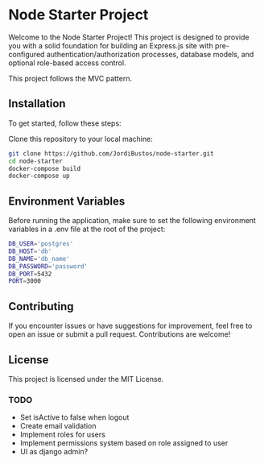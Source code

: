 # Node Starter Project

Welcome to the Node Starter Project! This project is designed to provide you with a solid foundation for building an Express.js site with pre-configured authentication/authorization processes, database models, and optional role-based access control.

This project follows the MVC pattern.

## Installation

To get started, follow these steps:

Clone this repository to your local machine:

```bash
git clone https://github.com/JordiBustos/node-starter.git
cd node-starter
docker-compose build
docker-compose up
```

## Environment Variables

Before running the application, make sure to set the following environment variables in a .env file at the root of the project:

```bash
DB_USER='postgres'
DB_HOST='db'
DB_NAME='db_name'
DB_PASSWORD='password'
DB_PORT=5432
PORT=3000
```

## Contributing

If you encounter issues or have suggestions for improvement, feel free to open an issue or submit a pull request. Contributions are welcome!

## License

This project is licensed under the MIT License.

### TODO

- Set isActive to false when logout
- Create email validation
- Implement roles for users
- Implement permissions system based on role assigned to user
- UI as django admin?
